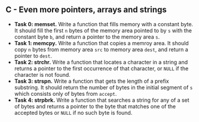 ## C - Even more pointers, arrays and strings

- **Task 0: memset.** Write a function that fills memory with a constant byte. It should fill the first `n` bytes of the memory area pointed to by `s` with the constant byte `b`, and return a pointer to the memory area `s`.
- **Task 1: memcpy.** Write a function that copies a memroy area. It should copy `n` bytes from memory area `src` to memory area `dest`, and return a pointer to `dest`.
- **Task 2: strchr.** Write a function that locates a character in a string and returns a pointer to the first occurrence of that character, or `NULL` if the character is not found.
- **Task 3: strspn.** Write a function that gets the length of a prefix substring. It should return the number of bytes in the initial segment of `s` which consists only of bytes from `accept`.
- **Task 4: strpbrk.** Write a function that searches a string for any of a set of bytes and returns a pointer to the byte that matches one of the accepted bytes or `NULL` if no such byte is found.
